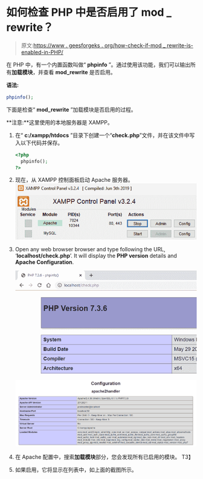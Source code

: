 # 如何检查 PHP 中是否启用了 mod _ rewrite？

> 原文:[https://www . geesforgeks . org/how-check-if-mod _ rewrite-is-enabled-in-PHP/](https://www.geeksforgeeks.org/how-to-check-if-mod_rewrite-is-enabled-in-php/)

在 PHP 中，有一个内置函数叫做“ **phpinfo** ”。通过使用该功能，我们可以输出所有**加载模块**，并查看 **mod_rewrite** 是否启用。

**语法:**

```php
phpinfo();

```

下面是检查“ **mod_rewrite** ”加载模块是否启用的过程。

**注意:**这里使用的本地服务器是 XAMPP。

1.  在“ **c:/xampp/htdocs** ”目录下创建一个“**check.php**”文件，并在该文件中写入以下代码并保存。

    ```php
    <?php
      phpinfo();
    ?>
    ```

2.  现在，从 XAMPP 控制面板启动 Apache 服务器。
    ![](img/72d86d64c56e15bb8b24b687471602df.png)
3.  Open any web browser browser and type following the URL, ‘**localhost/check.php**’. It will display the **PHP version** details and **Apache Configuration**.

    ![](img/433a8ef03d3d09866213ace37ca213f1.png)

    ![](img/03e9eb3e1f90c1590f3c63642aa12deb.png)

4.  在 Apache 配置中，搜索**加载模块**部分，您会发现所有已启用的模块。
    T3】
5.  如果启用，它将显示在列表中，如上面的截图所示。
